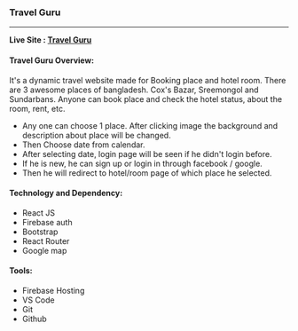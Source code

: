 ### Travel Guru
---
**Live Site : [Travel Guru](https://travel-guru-snk.web.app/)**


#### Travel Guru Overview:
It's a dynamic travel website made for Booking place and hotel room. There are 3 awesome places of bangladesh. Cox's Bazar, Sreemongol and Sundarbans. Anyone can book place and check the hotel status, about the room, rent, etc.
* Any one can choose 1 place. After clicking image the background and description about place will be changed.
* Then Choose date from calendar.
* After selecting date, login page will be seen if he didn't login before.
* If he is new, he can sign up or login in through facebook / google. 
* Then he will redirect to hotel/room page of which place he selected.


#### Technology and Dependency:
* React JS
* Firebase auth
* Bootstrap
* React Router
* Google map

#### Tools:
* Firebase Hosting
* VS Code
* Git
* Github
